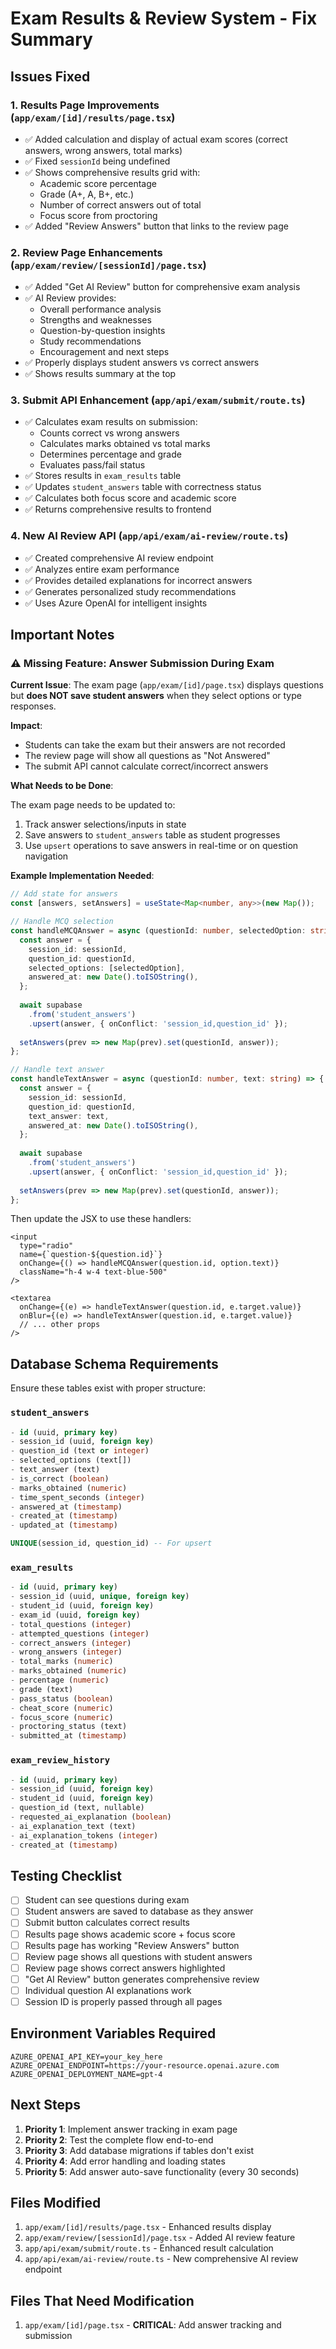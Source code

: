 # Exam Results & Review System - Fix Summary

## Issues Fixed

### 1. **Results Page Improvements** (`app/exam/[id]/results/page.tsx`)
- ✅ Added calculation and display of actual exam scores (correct answers, wrong answers, total marks)
- ✅ Fixed `sessionId` being undefined
- ✅ Shows comprehensive results grid with:
  - Academic score percentage
  - Grade (A+, A, B+, etc.)
  - Number of correct answers out of total
  - Focus score from proctoring
- ✅ Added "Review Answers" button that links to the review page

### 2. **Review Page Enhancements** (`app/exam/review/[sessionId]/page.tsx`)
- ✅ Added "Get AI Review" button for comprehensive exam analysis
- ✅ AI Review provides:
  - Overall performance analysis
  - Strengths and weaknesses
  - Question-by-question insights
  - Study recommendations
  - Encouragement and next steps
- ✅ Properly displays student answers vs correct answers
- ✅ Shows results summary at the top

### 3. **Submit API Enhancement** (`app/api/exam/submit/route.ts`)
- ✅ Calculates exam results on submission:
  - Counts correct vs wrong answers
  - Calculates marks obtained vs total marks
  - Determines percentage and grade
  - Evaluates pass/fail status
- ✅ Stores results in `exam_results` table
- ✅ Updates `student_answers` table with correctness status
- ✅ Calculates both focus score and academic score
- ✅ Returns comprehensive results to frontend

### 4. **New AI Review API** (`app/api/exam/ai-review/route.ts`)
- ✅ Created comprehensive AI review endpoint
- ✅ Analyzes entire exam performance
- ✅ Provides detailed explanations for incorrect answers
- ✅ Generates personalized study recommendations
- ✅ Uses Azure OpenAI for intelligent insights

## Important Notes

### ⚠️ Missing Feature: Answer Submission During Exam

**Current Issue**: The exam page (`app/exam/[id]/page.tsx`) displays questions but **does NOT save student answers** when they select options or type responses.

**Impact**: 
- Students can take the exam but their answers are not recorded
- The review page will show all questions as "Not Answered"
- The submit API cannot calculate correct/incorrect answers

**What Needs to be Done**:

The exam page needs to be updated to:
1. Track answer selections/inputs in state
2. Save answers to `student_answers` table as student progresses
3. Use `upsert` operations to save answers in real-time or on question navigation

**Example Implementation Needed**:

```typescript
// Add state for answers
const [answers, setAnswers] = useState<Map<number, any>>(new Map());

// Handle MCQ selection
const handleMCQAnswer = async (questionId: number, selectedOption: string) => {
  const answer = {
    session_id: sessionId,
    question_id: questionId,
    selected_options: [selectedOption],
    answered_at: new Date().toISOString(),
  };
  
  await supabase
    .from('student_answers')
    .upsert(answer, { onConflict: 'session_id,question_id' });
    
  setAnswers(prev => new Map(prev).set(questionId, answer));
};

// Handle text answer
const handleTextAnswer = async (questionId: number, text: string) => {
  const answer = {
    session_id: sessionId,
    question_id: questionId,
    text_answer: text,
    answered_at: new Date().toISOString(),
  };
  
  await supabase
    .from('student_answers')
    .upsert(answer, { onConflict: 'session_id,question_id' });
    
  setAnswers(prev => new Map(prev).set(questionId, answer));
};
```

Then update the JSX to use these handlers:

```tsx
<input
  type="radio"
  name={`question-${question.id}`}
  onChange={() => handleMCQAnswer(question.id, option.text)}
  className="h-4 w-4 text-blue-500"
/>

<textarea
  onChange={(e) => handleTextAnswer(question.id, e.target.value)}
  onBlur={(e) => handleTextAnswer(question.id, e.target.value)}
  // ... other props
/>
```

## Database Schema Requirements

Ensure these tables exist with proper structure:

### `student_answers`
```sql
- id (uuid, primary key)
- session_id (uuid, foreign key)
- question_id (text or integer)
- selected_options (text[])
- text_answer (text)
- is_correct (boolean)
- marks_obtained (numeric)
- time_spent_seconds (integer)
- answered_at (timestamp)
- created_at (timestamp)
- updated_at (timestamp)

UNIQUE(session_id, question_id) -- For upsert
```

### `exam_results`
```sql
- id (uuid, primary key)
- session_id (uuid, unique, foreign key)
- student_id (uuid, foreign key)
- exam_id (uuid, foreign key)
- total_questions (integer)
- attempted_questions (integer)
- correct_answers (integer)
- wrong_answers (integer)
- total_marks (numeric)
- marks_obtained (numeric)
- percentage (numeric)
- grade (text)
- pass_status (boolean)
- cheat_score (numeric)
- focus_score (numeric)
- proctoring_status (text)
- submitted_at (timestamp)
```

### `exam_review_history`
```sql
- id (uuid, primary key)
- session_id (uuid, foreign key)
- student_id (uuid, foreign key)
- question_id (text, nullable)
- requested_ai_explanation (boolean)
- ai_explanation_text (text)
- ai_explanation_tokens (integer)
- created_at (timestamp)
```

## Testing Checklist

- [ ] Student can see questions during exam
- [ ] Student answers are saved to database as they answer
- [ ] Submit button calculates correct results
- [ ] Results page shows academic score + focus score
- [ ] Results page has working "Review Answers" button
- [ ] Review page shows all questions with student answers
- [ ] Review page shows correct answers highlighted
- [ ] "Get AI Review" button generates comprehensive review
- [ ] Individual question AI explanations work
- [ ] Session ID is properly passed through all pages

## Environment Variables Required

```env
AZURE_OPENAI_API_KEY=your_key_here
AZURE_OPENAI_ENDPOINT=https://your-resource.openai.azure.com
AZURE_OPENAI_DEPLOYMENT_NAME=gpt-4
```

## Next Steps

1. **Priority 1**: Implement answer tracking in exam page
2. **Priority 2**: Test the complete flow end-to-end
3. **Priority 3**: Add database migrations if tables don't exist
4. **Priority 4**: Add error handling and loading states
5. **Priority 5**: Add answer auto-save functionality (every 30 seconds)

## Files Modified

1. `app/exam/[id]/results/page.tsx` - Enhanced results display
2. `app/exam/review/[sessionId]/page.tsx` - Added AI review feature
3. `app/api/exam/submit/route.ts` - Enhanced result calculation
4. `app/api/exam/ai-review/route.ts` - New comprehensive AI review endpoint

## Files That Need Modification

1. `app/exam/[id]/page.tsx` - **CRITICAL**: Add answer tracking and submission
